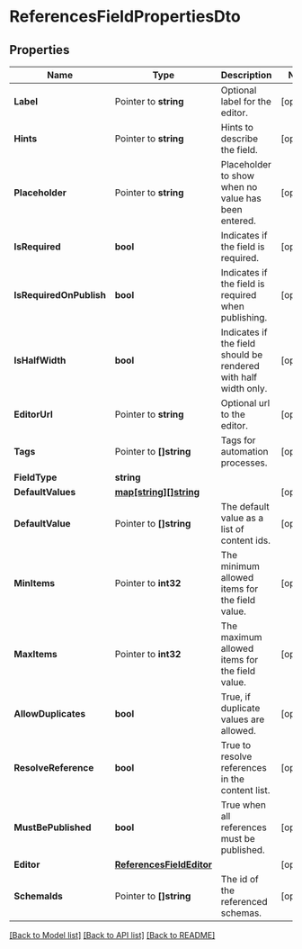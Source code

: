 # ReferencesFieldPropertiesDto

## Properties

Name | Type | Description | Notes
------------ | ------------- | ------------- | -------------
**Label** | Pointer to **string** | Optional label for the editor. | [optional] 
**Hints** | Pointer to **string** | Hints to describe the field. | [optional] 
**Placeholder** | Pointer to **string** | Placeholder to show when no value has been entered. | [optional] 
**IsRequired** | **bool** | Indicates if the field is required. | [optional] 
**IsRequiredOnPublish** | **bool** | Indicates if the field is required when publishing. | [optional] 
**IsHalfWidth** | **bool** | Indicates if the field should be rendered with half width only. | [optional] 
**EditorUrl** | Pointer to **string** | Optional url to the editor. | [optional] 
**Tags** | Pointer to **[]string** | Tags for automation processes. | [optional] 
**FieldType** | **string** |  | 
**DefaultValues** | [**map[string][]string**](array.md) |  | [optional] 
**DefaultValue** | Pointer to **[]string** | The default value as a list of content ids. | [optional] 
**MinItems** | Pointer to **int32** | The minimum allowed items for the field value. | [optional] 
**MaxItems** | Pointer to **int32** | The maximum allowed items for the field value. | [optional] 
**AllowDuplicates** | **bool** | True, if duplicate values are allowed. | [optional] 
**ResolveReference** | **bool** | True to resolve references in the content list. | [optional] 
**MustBePublished** | **bool** | True when all references must be published. | [optional] 
**Editor** | [**ReferencesFieldEditor**](ReferencesFieldEditor.md) |  | [optional] 
**SchemaIds** | Pointer to **[]string** | The id of the referenced schemas. | [optional] 

[[Back to Model list]](../README.md#documentation-for-models) [[Back to API list]](../README.md#documentation-for-api-endpoints) [[Back to README]](../README.md)


